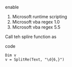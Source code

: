 enable
1. Microsoft runtime scripting
2. Microsoft vba regex 1.0
3. Microsoft vba regex 5.5



Call teh splire function as 

code
```vba
Dim v
v = SplitRe(Text, "\d{6,}")
```
